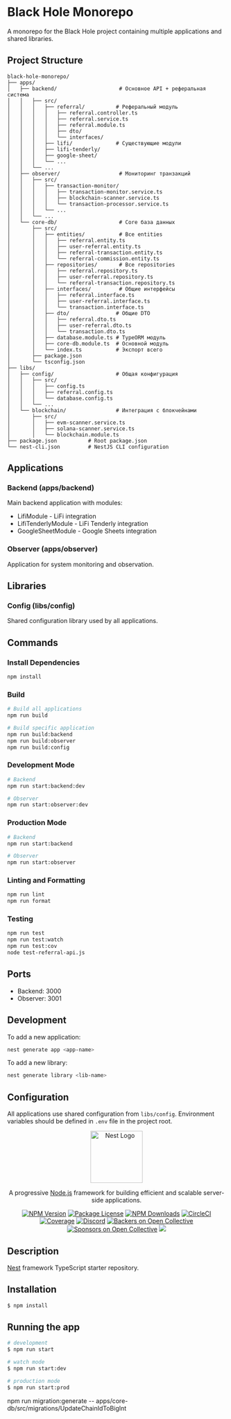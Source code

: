 # Black Hole Monorepo

A monorepo for the Black Hole project containing multiple applications and shared libraries.

## Project Structure

```
black-hole-monorepo/
├── apps/
│   ├── backend/                    # Основное API + реферальная система
│   │   ├── src/
│   │   │   ├── referral/          # Реферальный модуль
│   │   │   │   ├── referral.controller.ts
│   │   │   │   ├── referral.service.ts
│   │   │   │   ├── referral.module.ts
│   │   │   │   ├── dto/
│   │   │   │   └── interfaces/
│   │   │   ├── lifi/              # Существующие модули
│   │   │   ├── lifi-tenderly/
│   │   │   ├── google-sheet/
│   │   │   └── ...
│   │   └── ...
│   ├── observer/                   # Мониторинг транзакций
│   │   ├── src/
│   │   │   ├── transaction-monitor/
│   │   │   │   ├── transaction-monitor.service.ts
│   │   │   │   ├── blockchain-scanner.service.ts
│   │   │   │   └── transaction-processor.service.ts
│   │   │   └── ...
│   │   └── ...
│   └── core-db/                    # Core база данных
│       ├── src/
│       │   ├── entities/           # Все entities
│       │   │   ├── referral.entity.ts
│       │   │   ├── user-referral.entity.ts
│       │   │   ├── referral-transaction.entity.ts
│       │   │   └── referral-commission.entity.ts
│       │   ├── repositories/       # Все repositories
│       │   │   ├── referral.repository.ts
│       │   │   ├── user-referral.repository.ts
│       │   │   └── referral-transaction.repository.ts
│       │   ├── interfaces/         # Общие интерфейсы
│       │   │   ├── referral.interface.ts
│       │   │   ├── user-referral.interface.ts
│       │   │   └── transaction.interface.ts
│       │   ├── dto/               # Общие DTO
│       │   │   ├── referral.dto.ts
│       │   │   ├── user-referral.dto.ts
│       │   │   └── transaction.dto.ts
│       │   ├── database.module.ts # TypeORM модуль
│       │   ├── core-db.module.ts  # Основной модуль
│       │   └── index.ts           # Экспорт всего
│       ├── package.json
│       └── tsconfig.json
├── libs/
│   ├── config/                    # Общая конфигурация
│   │   ├── src/
│   │   │   ├── config.ts
│   │   │   ├── referral.config.ts
│   │   │   └── database.config.ts
│   │   └── ...
│   └── blockchain/                # Интеграция с блокчейнами
│       ├── src/
│       │   ├── evm-scanner.service.ts
│       │   ├── solana-scanner.service.ts
│       │   └── blockchain.module.ts
├── package.json          # Root package.json
└── nest-cli.json         # NestJS CLI configuration
```

## Applications

### Backend (apps/backend)
Main backend application with modules:
- LifiModule - LiFi integration
- LifiTenderlyModule - LiFi Tenderly integration
- GoogleSheetModule - Google Sheets integration

### Observer (apps/observer)
Application for system monitoring and observation.

## Libraries

### Config (libs/config)
Shared configuration library used by all applications.

## Commands

### Install Dependencies
```bash
npm install
```

### Build
```bash
# Build all applications
npm run build

# Build specific application
npm run build:backend
npm run build:observer
npm run build:config
```

### Development Mode
```bash
# Backend
npm run start:backend:dev

# Observer
npm run start:observer:dev
```

### Production Mode
```bash
# Backend
npm run start:backend

# Observer
npm run start:observer
```

### Linting and Formatting
```bash
npm run lint
npm run format
```

### Testing
```bash
npm run test
npm run test:watch
npm run test:cov
node test-referral-api.js
```

## Ports

- Backend: 3000
- Observer: 3001

## Development

To add a new application:
```bash
nest generate app <app-name>
```

To add a new library:
```bash
nest generate library <lib-name>
```

## Configuration

All applications use shared configuration from `libs/config`. Environment variables should be defined in `.env` file in the project root.

<p align="center">
  <a href="http://nestjs.com/" target="blank"><img src="https://nestjs.com/img/logo-small.svg" width="120" alt="Nest Logo" /></a>
</p>

[circleci-image]: https://img.shields.io/circleci/build/github/nestjs/nest/master?token=abc123def456
[circleci-url]: https://circleci.com/gh/nestjs/nest

<p align="center">A progressive <a href="http://nodejs.org" target="_blank">Node.js</a> framework for building efficient and scalable server-side applications.</p>
<p align="center">
<a href="https://www.npmjs.com/~nestjscore" target="_blank"><img src="https://img.shields.io/npm/v/@nestjs/core.svg" alt="NPM Version" /></a>
<a href="https://www.npmjs.com/~nestjscore" target="_blank"><img src="https://img.shields.io/npm/l/@nestjs/core.svg" alt="Package License" /></a>
<a href="https://www.npmjs.com/~nestjscore" target="_blank"><img src="https://img.shields.io/npm/dm/@nestjs/common.svg" alt="NPM Downloads" /></a>
<a href="https://circleci.com/gh/nestjs/nest" target="_blank"><img src="https://img.shields.io/circleci/build/github/nestjs/nest/master" alt="CircleCI" /></a>
<a href="https://coveralls.io/github/nestjs/nest?branch=master" target="_blank"><img src="https://coveralls.io/repos/github/nestjs/nest/badge.svg?branch=master#9" alt="Coverage" /></a>
<a href="https://discord.gg/G7Qnnhy" target="_blank"><img src="https://img.shields.io/badge/discord-online-brightgreen.svg" alt="Discord"/></a>
<a href="https://opencollective.com/nest#backer" target="_blank"><img src="https://opencollective.com/nest/backers/badge.svg" alt="Backers on Open Collective" /></a>
<a href="https://opencollective.com/nest#sponsor" target="_blank"><img src="https://opencollective.com/nest/sponsors/badge.svg" alt="Sponsors on Open Collective" /></a>
  <a href="https://twitter.com/nestframework" target="_blank"><img src="https://img.shields.io/twitter/follow/nestframework.svg?style=social&label=Follow"></a>
</p>
  <!--[![Backers on Open Collective](https://opencollective.com/nest/backers/badge.svg)](https://opencollective.com/nest#backer)
  [![Sponsors on Open Collective](https://opencollective.com/nest/sponsors/badge.svg)](https://opencollective.com/nest#sponsor)-->

## Description

[Nest](https://github.com/nestjs/nest) framework TypeScript starter repository.

## Installation

```bash
$ npm install
```

## Running the app

```bash
# development
$ npm run start

# watch mode
$ npm run start:dev

# production mode
$ npm run start:prod
```

npm run migration:generate -- apps/core-db/src/migrations/UpdateChainIdToBigInt